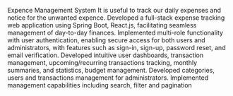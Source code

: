 Expence Management System
It is useful to track our daily expenses and notice for the unwanted expence.
Developed a full-stack expense tracking web application using Spring Boot, React.js, facilitating seamless management of day-to-day finances.
Implemented multi-role functionality with user authentication, enabling secure access for both users and administrators, with features such as sign-in, sign-up, password reset, and email verification.
Developed intuitive user dashboards, transaction management, upcoming/recurring transactions tracking, monthly summaries, and statistics, budget management.
Developed categories, users and transactions management for administrators.
Implemented management capabilities including search, filter and pagination
